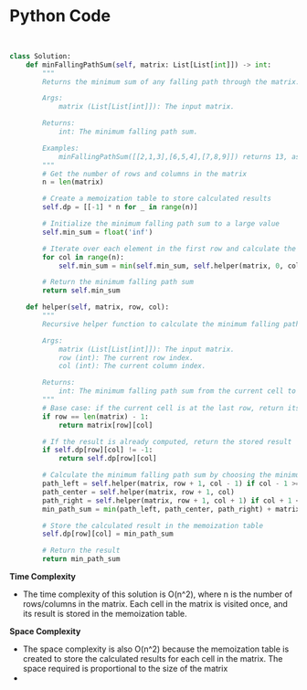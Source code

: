 # Python Code

```python 


class Solution:
    def minFallingPathSum(self, matrix: List[List[int]]) -> int:
        """
        Returns the minimum sum of any falling path through the matrix.

        Args:
            matrix (List[List[int]]): The input matrix.

        Returns:
            int: The minimum falling path sum.

        Examples:
            minFallingPathSum([[2,1,3],[6,5,4],[7,8,9]]) returns 13, as the minimum falling path sum is 2 + 4 + 7 = 13.
        """
        # Get the number of rows and columns in the matrix
        n = len(matrix)

        # Create a memoization table to store calculated results
        self.dp = [[-1] * n for _ in range(n)]

        # Initialize the minimum falling path sum to a large value
        self.min_sum = float('inf')

        # Iterate over each element in the first row and calculate the minimum falling path sum
        for col in range(n):
            self.min_sum = min(self.min_sum, self.helper(matrix, 0, col))

        # Return the minimum falling path sum
        return self.min_sum

    def helper(self, matrix, row, col):
        """
        Recursive helper function to calculate the minimum falling path sum.

        Args:
            matrix (List[List[int]]): The input matrix.
            row (int): The current row index.
            col (int): The current column index.

        Returns:
            int: The minimum falling path sum from the current cell to the bottom of the matrix.
        """
        # Base case: if the current cell is at the last row, return its value
        if row == len(matrix) - 1:
            return matrix[row][col]

        # If the result is already computed, return the stored result
        if self.dp[row][col] != -1:
            return self.dp[row][col]

        # Calculate the minimum falling path sum by choosing the minimum of the three possible paths
        path_left = self.helper(matrix, row + 1, col - 1) if col - 1 >= 0 else float('inf')
        path_center = self.helper(matrix, row + 1, col)
        path_right = self.helper(matrix, row + 1, col + 1) if col + 1 < len(matrix) else float('inf')
        min_path_sum = min(path_left, path_center, path_right) + matrix[row][col]

        # Store the calculated result in the memoization table
        self.dp[row][col] = min_path_sum

        # Return the result
        return min_path_sum

```

**Time Complexity**
- The time complexity of this solution is O(n^2), where n is the number of rows/columns in the matrix. Each cell in the matrix is visited once, and its result is stored in the memoization table.

**Space Complexity**
- The space complexity is also O(n^2) because the memoization table is created to store the calculated results for each cell in the matrix. The space required is proportional to the size of the matrix
-
